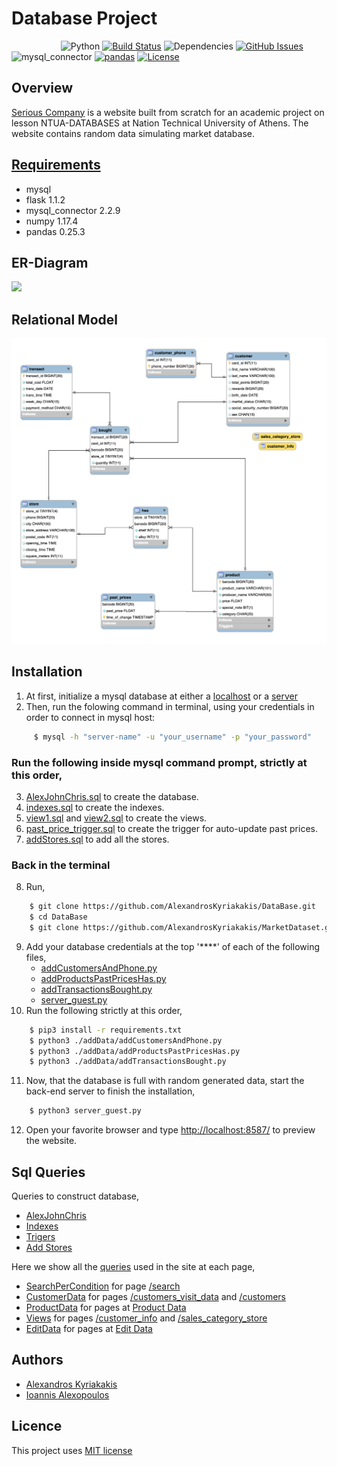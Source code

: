 # Database Project

&nbsp;&nbsp;&nbsp;&nbsp;&nbsp;&nbsp;&nbsp;&nbsp;&nbsp;&nbsp;&nbsp;&nbsp;&nbsp;&nbsp;&nbsp;&nbsp;&nbsp;&nbsp;&nbsp;
![Python](https://img.shields.io/badge/python-v3.6+-blue.svg)
[![Build Status](https://img.shields.io/badge/mysql-v8.0.19+-red.svg)](https://img.shields.io/badge/mysql_connector-v2.2.9-blue.svg)
![Dependencies](https://img.shields.io/badge/flask-v1.1.2-blue)
[![GitHub Issues](https://img.shields.io/badge/numpy-v1.17.4-green.svg)](https://img.shields.io/badge/pandas-v0.25.3-yellow.svg)
![mysql_connector](https://img.shields.io/badge/mysql_connector-v2.2.9-blue.svg)
[![pandas](https://img.shields.io/badge/pandas-v0.25.3-yellow.svg)](https://opensource.org/licenses/MIT)
[![License](https://img.shields.io/badge/license-MIT-blue.svg)](https://opensource.org/licenses/MIT)

## Overview

[Serious Company](https://damp-thicket-93938.herokuapp.com/) is a website built from scratch for an academic project on lesson NTUA-DATABASES at Nation Technical University of Athens. The website contains random data simulating market database.

## [Requirements](https://github.com/AlexandrosKyriakakis/DataBase/blob/master/requirements.txt)

- mysql
- flask 1.1.2
- mysql_connector 2.2.9
- numpy 1.17.4
- pandas 0.25.3

## ER-Diagram

![](https://github.com/AlexandrosKyriakakis/DataBase/blob/master/img/er-diagram.png)

## Relational Model

![](https://github.com/AlexandrosKyriakakis/DataBase/blob/master/img/relationalModel.png)

## Installation

1. At first, initialize a mysql database at either a [localhost](https://dev.mysql.com/doc/mysql-getting-started/en/) or a [server](https://aws.amazon.com/rds/)
2. Then, run the folowing command in terminal, using your credentials in order to connect in mysql host:

```bash
	 $ mysql -h "server-name" -u "your_username" -p "your_password"
```

### Run the following inside mysql command prompt, strictly at this order,

3. [AlexJohnChris.sql](https://github.com/AlexandrosKyriakakis/DataBase/blob/master/sql/AlexJohnChris.sql) to create the database.
4. [indexes.sql](https://github.com/AlexandrosKyriakakis/DataBase/blob/master/sql/Indexes/indexes.sql) to create the indexes.
5. [view1.sql](https://github.com/AlexandrosKyriakakis/DataBase/blob/master/sql/views/view1.sql) and [view2.sql](https://github.com/AlexandrosKyriakakis/DataBase/blob/master/sql/views/view2.sql) to create the views.
6. [past_price_trigger.sql](https://github.com/AlexandrosKyriakakis/DataBase/blob/master/sql/trigers/past_price_trigger.sql) to create the trigger for auto-update past prices.
7. [addStores.sql](https://github.com/AlexandrosKyriakakis/DataBase/blob/master/sql/addStores/addStores.sql) to add all the stores.

### Back in the terminal

8. Run,

```bash
	$ git clone https://github.com/AlexandrosKyriakakis/DataBase.git
	$ cd DataBase
	$ git clone https://github.com/AlexandrosKyriakakis/MarketDataset.git
```

9. Add your database credentials at the top '\*\*\*\*' of each of the following files,
   - [addCustomersAndPhone.py](https://github.com/AlexandrosKyriakakis/DataBase/blob/master/addData/addCustomersAndPhone.py)
   - [addProductsPastPricesHas.py](https://github.com/AlexandrosKyriakakis/DataBase/blob/master/addData/addProductsPastPricesHas.py)
   - [addTransactionsBought.py](https://github.com/AlexandrosKyriakakis/DataBase/blob/master/addData/addTransactionsBought.py)
   - [server_guest.py](https://github.com/AlexandrosKyriakakis/DataBase/blob/master/server_guest.py)
10. Run the following strictly at this order,

```bash
	$ pip3 install -r requirements.txt
	$ python3 ./addData/addCustomersAndPhone.py
	$ python3 ./addData/addProductsPastPricesHas.py
	$ python3 ./addData/addTransactionsBought.py
```

11. Now, that the database is full with random generated data, start the back-end server to finish the installation,

```bash
	$ python3 server_guest.py
```

12. Open your favorite browser and type <http://localhost:8587/> to preview the website.

## Sql Queries

Queries to construct database,

- [AlexJohnChris](https://github.com/AlexandrosKyriakakis/DataBase/tree/master/sql)
- [Indexes](https://github.com/AlexandrosKyriakakis/DataBase/tree/master/sql/Indexes)
- [Trigers](https://github.com/AlexandrosKyriakakis/DataBase/tree/master/sql/trigers)
- [Add Stores](https://github.com/AlexandrosKyriakakis/DataBase/tree/master/sql/addStores)

Here we show all the [queries](https://github.com/AlexandrosKyriakakis/DataBase/tree/master/sql) used in the site at each page,

- [SearchPerCondition](https://github.com/AlexandrosKyriakakis/DataBase/tree/master/sql/SearchPerCondition) for page [/search](https://damp-thicket-93938.herokuapp.com/search)
- [CustomerData](https://github.com/AlexandrosKyriakakis/DataBase/tree/master/sql/CustomerData) for pages [/customers_visit_data](https://damp-thicket-93938.herokuapp.com/customers_visit_data) and [/customers](https://damp-thicket-93938.herokuapp.com/customers)
- [ProductData](https://github.com/AlexandrosKyriakakis/DataBase/tree/master/sql/ProductData) for pages at [Product Data](https://damp-thicket-93938.herokuapp.com)
- [Views](https://github.com/AlexandrosKyriakakis/DataBase/tree/master/sql/views) for pages [/customer_info](https://damp-thicket-93938.herokuapp.com/customer_info) and [/sales_category_store](https://damp-thicket-93938.herokuapp.com/sales_category_store)
- [EditData](https://github.com/AlexandrosKyriakakis/DataBase/tree/master/sql/EditData) for pages at [Edit Data](https://damp-thicket-93938.herokuapp.com)

## Authors

- [Alexandros Kyriakakis](https://github.com/AlexandrosKyriakakis)
- [Ioannis Alexopoulos](https://github.com/galexo)

## Licence

This project uses [MIT license](https://github.com/AlexandrosKyriakakis/DataBase/blob/master/LICENCE)
